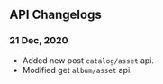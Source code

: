 ## API Changelogs

### 21 Dec, 2020
- Added new post `catalog/asset` api.
- Modified get `album/asset` api.
